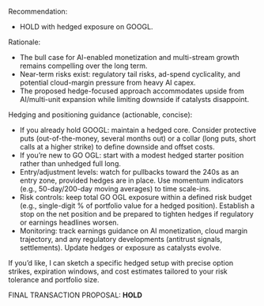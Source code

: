 Recommendation:
- HOLD with hedged exposure on GOOGL.

Rationale:
- The bull case for AI-enabled monetization and multi-stream growth remains compelling over the long term.
- Near-term risks exist: regulatory tail risks, ad-spend cyclicality, and potential cloud-margin pressure from heavy AI capex.
- The proposed hedge-focused approach accommodates upside from AI/multi-unit expansion while limiting downside if catalysts disappoint.

Hedging and positioning guidance (actionable, concise):
- If you already hold GOOGL: maintain a hedged core. Consider protective puts (out-of-the-money, several months out) or a collar (long puts, short calls at a higher strike) to define downside and offset costs.
- If you’re new to GO OGL: start with a modest hedged starter position rather than unhedged full long.
- Entry/adjustment levels: watch for pullbacks toward the 240s as an entry zone, provided hedges are in place. Use momentum indicators (e.g., 50-day/200-day moving averages) to time scale-ins.
- Risk controls: keep total GO OGL exposure within a defined risk budget (e.g., single-digit % of portfolio value for a hedged position). Establish a stop on the net position and be prepared to tighten hedges if regulatory or earnings headlines worsen.
- Monitoring: track earnings guidance on AI monetization, cloud margin trajectory, and any regulatory developments (antitrust signals, settlements). Update hedges or exposure as catalysts evolve.

If you’d like, I can sketch a specific hedged setup with precise option strikes, expiration windows, and cost estimates tailored to your risk tolerance and portfolio size.

FINAL TRANSACTION PROPOSAL: **HOLD**